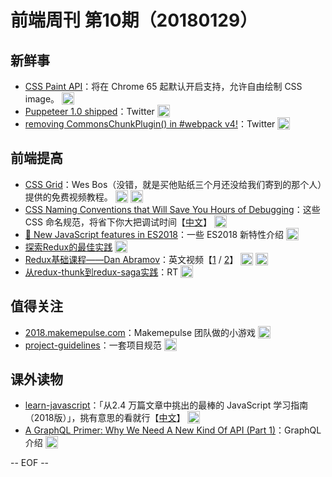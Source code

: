 # 前端周刊 第10期（20180129）

## 新鲜事
- [CSS Paint API](https://developers.google.com/web/updates/2018/01/paintapi?utm_source=mife&utm_medium=article&utm_campaign=mifeweekly&utm_term=news)：将在 Chrome 65 起默认开启支持，允许自由绘制 CSS image。 <img valign="top" width="auto" height="20" src="./assets/news.svg" />
- [Puppeteer 1.0 shipped](https://twitter.com/ebidel/status/953306347067473922?utm_source=mife&utm_medium=article&utm_campaign=mifeweekly&utm_term=news)：Twitter <img valign="top" width="auto" height="20" src="./assets/news.svg" />
- [removing CommonsChunkPlugin() in #webpack v4!](https://twitter.com/TheLarkInn/status/954838868569702400?utm_source=mife&utm_medium=article&utm_campaign=mifeweekly&utm_term=news)：Twitter <img valign="top" width="auto" height="20" src="./assets/news.svg" />

## 前端提高
- [CSS Grid](https://cssgrid.io/?utm_source=mife&utm_medium=article&utm_campaign=mifeweekly&utm_term=video)：Wes Bos（没错，就是买他贴纸三个月还没给我们寄到的那个人）提供的免费视频教程。 <img valign="top" width="auto" height="20" src="./assets/video.svg" /> <img valign="top" width="auto" height="20" src="./assets/tutorial.svg" />
- [CSS Naming Conventions that Will Save You Hours of Debugging](https://medium.freecodecamp.org/css-naming-conventions-that-will-save-you-hours-of-debugging-35cea737d849?utm_source=mife&utm_medium=article&utm_campaign=mifeweekly&utm_term=tutorial)：这些 CSS 命名规范，将省下你大把调试时间【[中文](http://mp.weixin.qq.com/s/iaUjkC447QhQk5KrMOk88w?utm_source=mife&utm_medium=article&utm_campaign=mifeweekly&utm_term=tutorial)】 <img valign="top" width="auto" height="20" src="./assets/tutorial.svg" />
- [🎉 New JavaScript features in ES2018](https://twitter.com/mathias/status/956970099063189505?utm_source=mife&utm_medium=article&utm_campaign=mifeweekly&utm_term=tutorial)：一些 ES2018 新特性介绍 <img valign="top" width="auto" height="20" src="./assets/tutorial.svg" />
- [探索Redux的最佳实践](http://www.10tiao.com/html/184/201704/2247485137/1.html) <img valign="top" width="auto" height="20" src="./assets/tutorial.svg" />
- [Redux基础课程——Dan Abramov](https://egghead.io/courses/getting-started-with-redux?utm_source=mife&utm_medium=article&utm_campaign=mifeweekly&utm_term=tutorial)：英文视频【[1](https://egghead.io/courses/getting-started-with-redux?utm_source=mife&utm_medium=article&utm_campaign=mifeweekly&utm_term=tutorial) / [2](https://egghead.io/courses/building-react-applications-with-idiomatic-redux?utm_source=mife&utm_medium=article&utm_campaign=mifeweekly&utm_term=tutorial)】 <img valign="top" width="auto" height="20" src="./assets/video.svg" /> <img valign="top" width="auto" height="20" src="./assets/tutorial.svg" />
- [从redux-thunk到redux-saga实践](https://github.com/Pines-Cheng/blog/issues/9?utm_source=mife&utm_medium=article&utm_campaign=mifeweekly&utm_term=tutorial)：RT <img valign="top" width="auto" height="20" src="./assets/tutorial.svg" />


## 值得关注
- [2018.makemepulse.com](http://2018.makemepulse.com/)：Makemepulse 团队做的小游戏 <img valign="top" width="auto" height="20" src="./assets/demo.svg" />
- [project-guidelines](https://github.com/wearehive/project-guidelines?utm_source=mife&utm_medium=article&utm_campaign=mifeweekly&utm_term=video)：一套项目规范 <img valign="top" width="auto" height="20" src="./assets/opinion.svg" />

## 课外读物
- [learn-javascript](https://github.com/Mybridge/learn-javascript?utm_source=mife&utm_medium=article&utm_campaign=mifeweekly&utm_term=tutorial)：「从2.4 万篇文章中挑出的最棒的 JavaScript 学习指南（2018版）」，挑有意思的看就行【[中文](https://github.com/Mybridge/learn-javascript/blob/master/CN.md?utm_source=mife&utm_medium=article&utm_campaign=mifeweekly&utm_term=tutorial)】 <img valign="top" width="auto" height="20" src="./assets/tutorial.svg" />
- [A GraphQL Primer: Why We Need A New Kind Of API (Part 1)](https://www.smashingmagazine.com/2018/01/graphql-primer-new-api-part-1/?utm_source=mife&utm_medium=article&utm_campaign=mifeweekly&utm_term=tutorial)：GraphQL 介绍 <img valign="top" width="auto" height="20" src="./assets/opinion.svg" />

-- EOF --